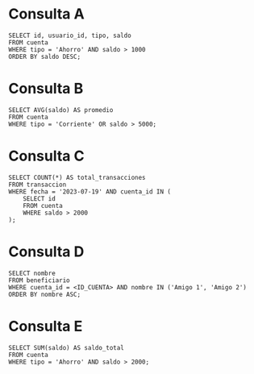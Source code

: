 

# Consulta A

	SELECT id, usuario_id, tipo, saldo
	FROM cuenta
	WHERE tipo = 'Ahorro' AND saldo > 1000
	ORDER BY saldo DESC;
	
# Consulta B

	SELECT AVG(saldo) AS promedio
	FROM cuenta
	WHERE tipo = 'Corriente' OR saldo > 5000;

# Consulta C

	SELECT COUNT(*) AS total_transacciones
	FROM transaccion
	WHERE fecha = '2023-07-19' AND cuenta_id IN (
	    SELECT id
	    FROM cuenta
	    WHERE saldo > 2000
	);

# Consulta D

	SELECT nombre
	FROM beneficiario
	WHERE cuenta_id = <ID_CUENTA> AND nombre IN ('Amigo 1', 'Amigo 2')
	ORDER BY nombre ASC;

# Consulta E

	SELECT SUM(saldo) AS saldo_total
	FROM cuenta
	WHERE tipo = 'Ahorro' AND saldo > 2000;

